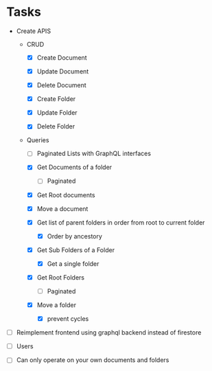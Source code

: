 # Tasks

- Create APIS

  - CRUD

    - [x] Create Document
    - [x] Update Document
    - [x] Delete Document

    - [x] Create Folder
    - [x] Update Folder
    - [x] Delete Folder

  - Queries

    - [ ] Paginated Lists with GraphQL interfaces

    - [x] Get Documents of a folder
      - [ ] Paginated
    - [x] Get Root documents
    - [x] Move a document

    - [x] Get list of parent folders in order from root to current folder
      - [x] Order by ancestory
    - [x] Get Sub Folders of a Folder
      - [x] Get a single folder
    - [x] Get Root Folders
      - [ ] Paginated
    - [x] Move a folder
      - [x] prevent cycles

- [ ] Reimplement frontend using graphql backend instead of firestore

- [ ] Users
- [ ] Can only operate on your own documents and folders
